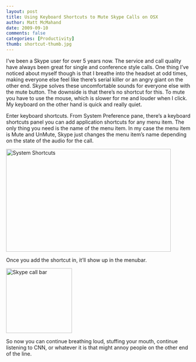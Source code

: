 ```yaml
---
layout: post
title: Using Keyboard Shortcuts to Mute Skype Calls on OSX
author: Matt McMahand
date: 2009-09-10
comments: false
categories: [Productivity]
thumb: shortcut-thumb.jpg
---
```


I’ve been a Skype user for over 5 years now. The service and call quality have always been great for single and conference style calls. One thing I’ve noticed about myself though is that I breathe into the headset at odd times, making everyone else feel like there’s serial killer or an angry giant on the other end. Skype solves these uncomfortable sounds for everyone else with the mute button. The downside is that there’s no shortcut for this. To mute you have to use the mouse, which is slower for me and louder when I click. My keyboard on the other hand is quick and really quiet.

Enter keyboard shortcuts. From System Preference pane, there’s a keyboard shortcuts panel you can add application shortcuts for any menu item. The only thing you need is the name of the menu item.  In my case the menu item is Mute and UnMute, Skype just changes the menu item’s name depending on the state of the audio for the call.

<img src="http://invalid8.com/wp-content/uploads/2009/09/20090910-86ff3dbdf2pqddd6h43umt39am1.jpeg" alt="System Shortcuts" title="OSX System Shortcut Window" width="450" height="281" class="alignnone size-full wp-image-85" />

Once you add the shortcut in, it’ll show up in the menubar.

<img src="http://invalid8.com/wp-content/uploads/2009/09/20090910-r4xn2ekidjaypjapmcq165wcuj1.jpeg" alt="Skype call bar" title="Skype call bar" width="180" height="177" class="alignnone size-full wp-image-87" />

So now you can continue breathing loud, stuffing your mouth, continue listening to CNN, or whatever it is that might annoy people on the other end of the line.
